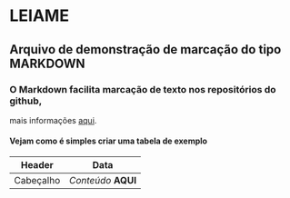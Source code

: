 # LEIAME

## Arquivo de demonstração de marcação do tipo **MARKDOWN**

### O Markdown facilita marcação de texto nos repositórios do github,
mais informações [aqui](https://docs.microsoft.com/pt-br/contribute/how-to-write-use-markdown).

#### Vejam como é simples criar uma tabela de exemplo

Header | Data
-- | --
Cabeçalho | _Conteúdo_ **AQUI**
